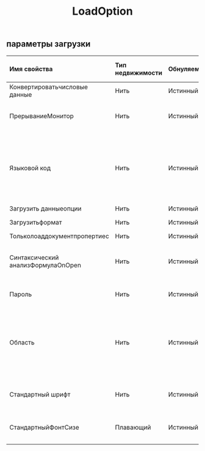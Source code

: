 ﻿---
title: LoadOption
second_title: Aspose.Cells Cloud Documen
type: docs
url: /ru/specification/model/loadoptions/
description: "Aspose.Cells Спецификация облачной модели: LoadOptions. Легко обрабатывайте Excel и другие документы электронных таблиц с помощью таких функций, как открытие, создание, редактирование, разделение, слияние, сравнение и преобразование."
weight: 50
---
## **параметры загрузки**

 

| Имя свойства| Тип недвижимости| Обнуляемый| Только чтение| Значение по умолчанию| Описание|
|:- |:- |:- |:- |:- |:- |
| Конвертироватьчисловые данные| Нить| Истинный| ЛОЖЬ|||
| ПрерываниеМонитор| Нить| Истинный| ЛОЖЬ|| Получает и устанавливает монитор прерываний.|
| Языковой код| Нить| Истинный| ЛОЖЬ|| Получает или задает язык пользовательского интерфейса версии книги на основе CountryCode, в котором сохранен файл.|
| Загрузить данныеопции| Нить| Истинный| ЛОЖЬ|||
| Загрузитьформат| Нить| Истинный| ЛОЖЬ|| Получает формат загрузки.|
| Тольколоаддокументпропертиес| Нить| Истинный| ЛОЖЬ|||
| Синтаксический анализФормулаOnOpen| Нить| Истинный| ЛОЖЬ|| Указывает, выполняется ли синтаксический анализ формулы при чтении файла.|
| Пароль| Нить| Истинный| ЛОЖЬ||Получает и устанавливает пароль книги.|
| Область| Нить| Истинный| ЛОЖЬ|| Получает или задает региональные параметры системы на основе CountryCode на момент загрузки файла.|
| Стандартный шрифт| Нить| Истинный| ЛОЖЬ|| Устанавливает имя стандартного шрифта по умолчанию|
| СтандартныйФонтСизе| Плавающий| Истинный| ЛОЖЬ|| Устанавливает стандартный размер шрифта по умолчанию.|

